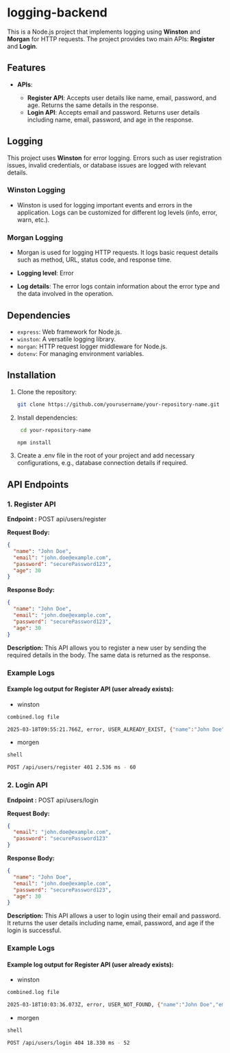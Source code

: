 # logging-backend

This is a Node.js project that implements logging using **Winston** and **Morgan** for HTTP requests. The project provides two main APIs: **Register** and **Login**.

## Features

- **APIs**:

  - **Register API**: Accepts user details like name, email, password, and age. Returns the same details in the response.
  - **Login API**: Accepts email and password. Returns user details including name, email, password, and age in the response.

## Logging

This project uses **Winston** for error logging. Errors such as user registration issues, invalid credentials, or database issues are logged with relevant details.

### Winston Logging

- Winston is used for logging important events and errors in the application. Logs can be customized for different log levels (info, error, warn, etc.).

### Morgan Logging

- Morgan is used for logging HTTP requests. It logs basic request details such as method, URL, status code, and response time.

- **Logging level**: Error
- **Log details**: The error logs contain information about the error type and the data involved in the operation.

## Dependencies

- `express`: Web framework for Node.js.
- `winston`: A versatile logging library.
- `morgan`: HTTP request logger middleware for Node.js.
- `dotenv`: For managing environment variables.

## Installation

1. Clone the repository:

   ```bash
   git clone https://github.com/yourusername/your-repository-name.git
   ```

2. Install dependencies:

   ```bash
    cd your-repository-name
   ```

   ```bash
   npm install
   ```

3. Create a .env file in the root of your project and add necessary configurations, e.g., database connection details if required.

## API Endpoints

### 1. Register API

**Endpoint :** POST api/users/register

**Request Body:**

```json
{
  "name": "John Doe",
  "email": "john.doe@example.com",
  "password": "securePassword123",
  "age": 30
}
```

**Response Body:**

```json
{
  "name": "John Doe",
  "email": "john.doe@example.com",
  "password": "securePassword123",
  "age": 30
}
```

**Description:** This API allows you to register a new user by sending the required details in the body. The same data is returned as the response.

### Example Logs

#### Example log output for Register API (user already exists):

- winston

```bash
combined.log file

2025-03-18T09:55:21.766Z, error, USER_ALREADY_EXIST, {"name":"John Doe","email":"john.doe@example.com","password":"securePassword123","age":"30"}
```

- morgen

```bash
shell

POST /api/users/register 401 2.536 ms - 60
```

### 2. Login API

**Endpoint :** POST api/users/login

**Request Body:**

```json
{
  "email": "john.doe@example.com",
  "password": "securePassword123"
}
```

**Response Body:**

```json
{
  "name": "John Doe",
  "email": "john.doe@example.com",
  "password": "securePassword123",
  "age": 30
}
```

**Description:** This API allows a user to login using their email and password. It returns the user details including name, email, password, and age if the login is successful.

### Example Logs

#### Example log output for Register API (user already exists):

- winston

```bash
combined.log file

2025-03-18T10:03:36.073Z, error, USER_NOT_FOUND, {"name":"John Doe","email":"john.doe@example.com","password":"securePassword123","age":"30"}
```

- morgen

```bash
shell

POST /api/users/login 404 18.330 ms - 52
```
